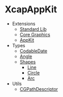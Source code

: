 # XcapAppKit

- Extensions
    - [Standard Lib](./Sources/XcapAppKit/Standard%20Library)
    - [Core Graphics](./Sources/XcapAppKit/Core%20Graphics)
    - [AppKit](./Sources/XcapAppKit/AppKit)
- Types
    - [CodableDate](./Sources/XcapAppKit/Custom%20Types/CodableDate)
    - [Angle](./Sources/XcapAppKit/Custom%20Types/Enums/Angle.swift)
    - [Shapes](./Sources/XcapAppKit/Custom%20Types/Shapes)
        - [Line](./Sources/XcapAppKit/Custom%20Types/Shapes/Line.swift)
        - [Circle](./Sources/XcapAppKit/Custom%20Types/Shapes/Circle.swift)
        - [Arc](./Sources/XcapAppKit/Custom%20Types/Shapes/Arc.swift)
- Utils
    - [CGPathDescriptor](./Sources/XcapAppKit/Utils/CGPathDescriptor.swift)
